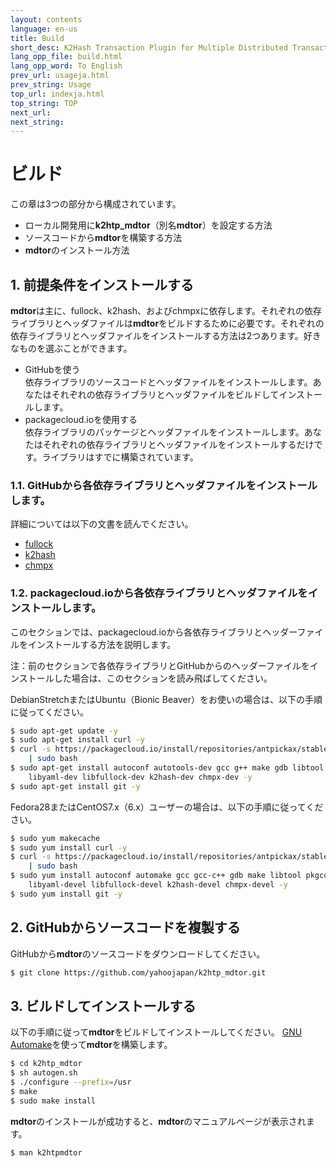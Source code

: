 ```yaml
---
layout: contents
language: en-us
title: Build
short_desc: K2Hash Transaction Plugin for Multiple Distributed Transaction Of Repeater
lang_opp_file: build.html
lang_opp_word: To English
prev_url: usageja.html
prev_string: Usage
top_url: indexja.html
top_string: TOP
next_url: 
next_string: 
---
```


# ビルド

この章は3つの部分から構成されています。

* ローカル開発用に**k2htp_mdtor**（別名**mdtor**）を設定する方法
* ソースコードから**mdtor**を構築する方法
* **mdtor**のインストール方法

## 1. 前提条件をインストールする

**mdtor**は主に、fullock、k2hash、およびchmpxに依存します。それぞれの依存ライブラリとヘッダファイルは**mdtor**をビルドするために必要です。それぞれの依存ライブラリとヘッダファイルをインストールする方法は2つあります。好きなものを選ぶことができます。

* GitHubを使う  
  依存ライブラリのソースコードとヘッダファイルをインストールします。あなたはそれぞれの依存ライブラリとヘッダファイルをビルドしてインストールします。
* packagecloud.ioを使用する  
  依存ライブラリのパッケージとヘッダファイルをインストールします。あなたはそれぞれの依存ライブラリとヘッダファイルをインストールするだけです。ライブラリはすでに構築されています。

### 1.1. GitHubから各依存ライブラリとヘッダファイルをインストールします。

詳細については以下の文書を読んでください。

* [fullock](https://fullock.antpick.ax/build.html)
* [k2hash](https://k2hash.antpick.ax/build.html)
* [chmpx](https://chmpx.antpick.ax/build.html)

### 1.2. packagecloud.ioから各依存ライブラリとヘッダファイルをインストールします。

このセクションでは、packagecloud.ioから各依存ライブラリとヘッダーファイルをインストールする方法を説明します。

注：前のセクションで各依存ライブラリとGitHubからのヘッダーファイルをインストールした場合は、このセクションを読み飛ばしてください。

DebianStretchまたはUbuntu（Bionic Beaver）をお使いの場合は、以下の手順に従ってください。
```bash
$ sudo apt-get update -y
$ sudo apt-get install curl -y
$ curl -s https://packagecloud.io/install/repositories/antpickax/stable/script.deb.sh \
    | sudo bash
$ sudo apt-get install autoconf autotools-dev gcc g++ make gdb libtool pkg-config \
    libyaml-dev libfullock-dev k2hash-dev chmpx-dev -y
$ sudo apt-get install git -y
```

Fedora28またはCentOS7.x（6.x）ユーザーの場合は、以下の手順に従ってください。
```bash
$ sudo yum makecache
$ sudo yum install curl -y
$ curl -s https://packagecloud.io/install/repositories/antpickax/stable/script.rpm.sh \
    | sudo bash
$ sudo yum install autoconf automake gcc gcc-c++ gdb make libtool pkgconfig \
    libyaml-devel libfullock-devel k2hash-devel chmpx-devel -y
$ sudo yum install git -y
```

## 2. GitHubからソースコードを複製する

GitHubから**mdtor**のソースコードをダウンロードしてください。
```bash
$ git clone https://github.com/yahoojapan/k2htp_mdtor.git
```

## 3. ビルドしてインストールする

以下の手順に従って**mdtor**をビルドしてインストールしてください。 [GNU Automake](https://www.gnu.org/software/automake/)を使って**mdtor**を構築します。
```bash
$ cd k2htp_mdtor
$ sh autogen.sh
$ ./configure --prefix=/usr
$ make
$ sudo make install
```

**mdtor**のインストールが成功すると、**mdtor**のマニュアルページが表示されます。
```bash
$ man k2htpmdtor
```

